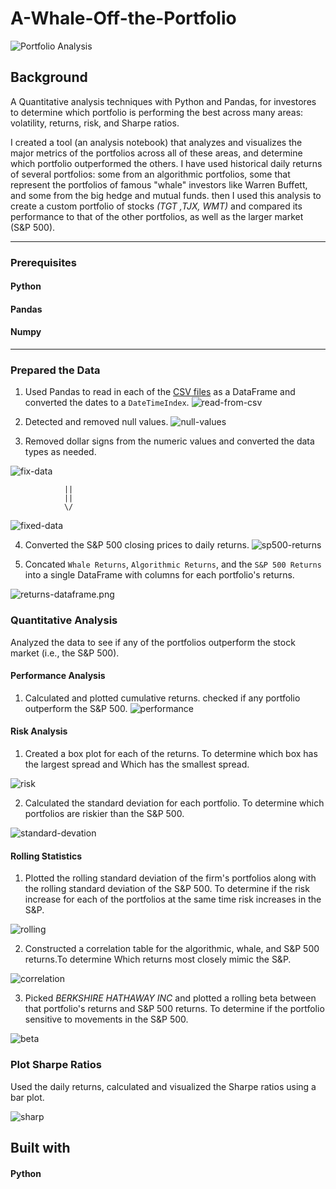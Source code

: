 # A-Whale-Off-the-Portfolio

![Portfolio Analysis](Images/portfolio-analysis.png)

## Background


A Quantitative analysis techniques with Python and Pandas, for investores to determine which portfolio is performing the best across many areas: volatility, returns, risk, and Sharpe ratios.

I created a tool (an analysis notebook) that analyzes and visualizes the major metrics of the portfolios across all of these areas, and determine which portfolio outperformed the others. I have used historical daily returns of several portfolios: some from an algorithmic portfolios, some that represent the portfolios of famous "whale" investors like Warren Buffett, and some from the big hedge and mutual funds.
then I used this analysis to create a custom portfolio of stocks *(TGT ,TJX, WMT)* and compared its performance to that of the other portfolios, as well as the larger market (S&P 500).

-----
### Prerequisites

#### Python
#### Pandas
#### Numpy
-------

### Prepared the Data
1. Used Pandas to read in each of the [CSV files](Resources) as a DataFrame and converted the dates to a `DateTimeIndex`.
![read-from-csv](Images/read-data-1.png)

2. Detected and removed null values.
 ![null-values](Images/remove-null.png)

3. Removed dollar signs from the numeric values and converted the data types as needed.


![fix-data](Images/sp500-with.png)
 
 
                ||
                ||
                \/
![fixed-data](Images/sp500-without.png)

4. Converted the S&P 500 closing prices to daily returns.
![sp500-returns](Images/sp500-daily-return.png)

5. Concated `Whale Returns`, `Algorithmic Returns`, and the `S&P 500 Returns` into a single DataFrame with columns for each portfolio's returns.

  ![returns-dataframe.png](Images/returns-dataframe.png)
  
 
 
### Quantitative Analysis

Analyzed the data to see if any of the portfolios outperform the stock market (i.e., the S&P 500).

#### Performance Analysis

1. Calculated and plotted cumulative returns. checked if any portfolio outperform the S&P 500.
![performance](Images/performance.png)


#### Risk Analysis

1. Created a box plot for each of the returns. To determine which box has the largest spread and Which has the smallest spread.

![risk](Images/risk.png)

2. Calculated the standard deviation for each portfolio. To determine which portfolios are riskier than the S&P 500.

![standard-devation](Images/std-comprae.png)

#### Rolling Statistics

1. Plotted the rolling standard deviation of the firm's portfolios along with the rolling standard deviation of the S&P 500. To determine if the risk increase for each of the portfolios at the same time risk increases in the S&P.

![rolling](Images/rolling-1.png)

2. Constructed a correlation table for the algorithmic, whale, and S&P 500 returns.To determine Which returns most closely mimic the S&P.

![correlation](Images/correlation.png)

3. Picked *BERKSHIRE HATHAWAY INC* and plotted a rolling beta between that portfolio's returns and S&P 500 returns. To determine if the portfolio sensitive to movements in the S&P 500.

![beta](Images/beta.png)

### Plot Sharpe Ratios

Used the daily returns, calculated and visualized the Sharpe ratios using a bar plot.

![sharp](Images/sharp-ratio.png)



## Built with

#### Python
